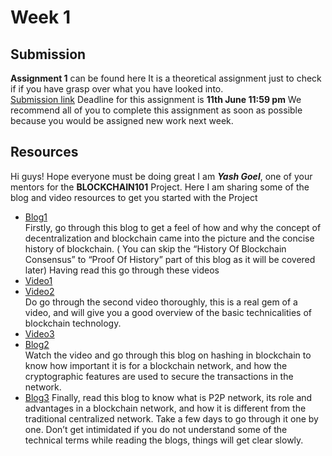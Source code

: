 # Week 1

## Submission

**Assignment 1** can be found here It is a theoretical assignment just to check if if you have grasp over what you have looked into.  
[Submission link](https://forms.gle/wRSVQjJAuKvMvAuw8)
Deadline for this assignment is **11th June 11:59 pm** We recommend all of you to complete this assignment as soon as possible because you would be assigned new work next week.

## Resources

Hi guys! Hope everyone must be doing great
 I am ***Yash Goel***, one of your mentors for the **BLOCKCHAIN101** Project. Here I am sharing some of the blog and video resources to get you started with the Project  

- [Blog1](https://blockgeeks.com/guides/history-of-blockchain/)  
 Firstly, go through this blog to get a feel of how and why the concept of decentralization and blockchain came into the picture and the concise history of blockchain. ( You can skip the “History Of Blockchain Consensus” to “Proof Of History” part of this blog as it will be covered later) Having read this go through these videos
- [Video1](https://www.youtube.com/watch?v=SSo_EIwHSd4 )
- [Video2](https://www.youtube.com/watch?v=bBC-nXj3Ng4)  
 Do go through the second video thoroughly, this is a real gem of a video, and will give you a good overview of the basic technicalities of blockchain technology.
- [Video3](https://www.youtube.com/watch?v=IGSB9zoSx70)
- [Blog2](https://learn.bybit.com/blockchain/what-is-hashing-in-blockchain/)  
 Watch the video and go through this blog on hashing in blockchain to know how important it is for a blockchain network, and how the cryptographic features are used to secure the transactions in the network.
- [Blog3](https://101blockchains.com/peer-to-peer-network/)
 Finally, read this blog to know what is P2P network, its role and advantages in a blockchain network, and how it is different from the traditional centralized network. Take a few days to go through it one by one. Don’t get intimidated if you do not understand some of the technical terms while reading the blogs, things will get clear slowly.
